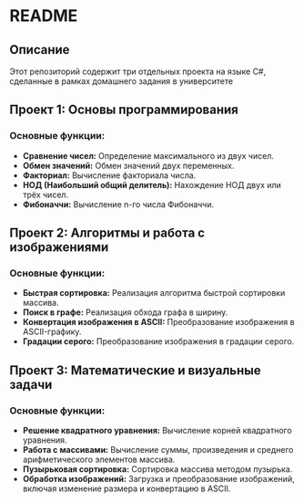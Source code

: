 # README

## Описание

Этот репозиторий содержит три отдельных проекта на языке C#, сделанные в рамках домашнего задания в университете
## Проект 1: Основы программирования

### Основные функции:
- **Сравнение чисел:** Определение максимального из двух чисел.
- **Обмен значений:** Обмен значений двух переменных.
- **Факториал:** Вычисление факториала числа.
- **НОД (Наибольший общий делитель):** Нахождение НОД двух или трёх чисел.
- **Фибоначчи:** Вычисление n-го числа Фибоначчи.


## Проект 2: Алгоритмы и работа с изображениями

### Основные функции:
- **Быстрая сортировка:** Реализация алгоритма быстрой сортировки массива.
- **Поиск в графе:** Реализация обхода графа в ширину.
- **Конвертация изображения в ASCII:** Преобразование изображения в ASCII-графику.
- **Градации серого:** Преобразование изображения в градации серого.

## Проект 3: Математические и визуальные задачи

### Основные функции:
- **Решение квадратного уравнения:** Вычисление корней квадратного уравнения.
- **Работа с массивами:** Вычисление суммы, произведения и среднего арифметического элементов массива.
- **Пузырьковая сортировка:** Сортировка массива методом пузырька.
- **Обработка изображений:** Загрузка и преобразование изображений, включая изменение размера и конвертацию в ASCII.



